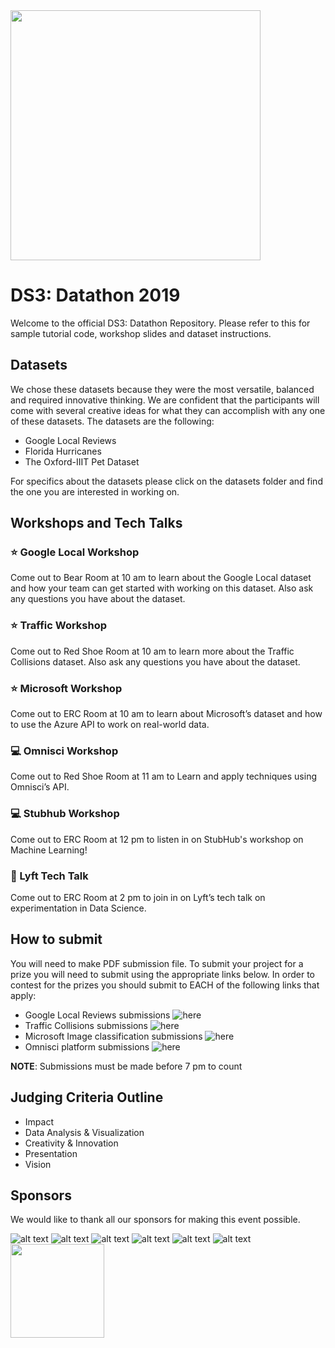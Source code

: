 <img src="https://github.com/data-science-student-society/datathon2019/blob/master/images/datathon.png" width="400" />

# DS3: Datathon 2019
Welcome to the official DS3: Datathon Repository. Please refer to this for sample tutorial code, workshop slides and dataset instructions.

## Datasets
We chose these datasets because they were the most versatile, balanced and required innovative thinking. We are confident that the participants will come with several creative ideas for what they can accomplish with any one of these datasets. The datasets are the following:

- Google Local Reviews 
- Florida Hurricanes
- The Oxford-IIIT Pet Dataset

For specifics about the datasets please click on the datasets folder and find the one you are interested in working on. 

## Workshops and Tech Talks
### :star: Google Local Workshop
Come out to Bear Room at 10 am to learn about the Google Local dataset and how your team can get started with working on this dataset. Also ask any questions you have about the dataset. 

### :star: Traffic Workshop
Come out to Red Shoe Room at 10 am to learn more about the Traffic Collisions dataset. Also ask any questions you have about the dataset. 

### :star: Microsoft Workshop
Come out to ERC Room at 10 am to learn about Microsoft’s dataset and how to use the Azure API to work on real-world data.

### :computer: Omnisci Workshop
Come out to Red Shoe Room at 11 am to Learn and apply techniques using Omnisci’s API.

### :computer: Stubhub Workshop
Come out to ERC Room at 12 pm to listen in on StubHub's workshop on Machine Learning!

### :microphone: Lyft Tech Talk
Come out to ERC Room at 2 pm to join in on Lyft’s tech talk on experimentation in Data Science.

## How to submit 
You will need to make PDF submission file. To  submit your project for a prize you will need to submit using the appropriate links below. In order to contest for the prizes you should submit to EACH of the following links that apply:

- Google Local Reviews submissions ![here](https://ds3datathon-dataset1.devpost.com)
- Traffic Collisions submissions ![here](https://ds3datathon-dataset2.devpost.com)
- Microsoft Image classification submissions ![here](https://www.kaggle.com/t/8911188534f2482a9c2af16ba182dbdc)
- Omnisci platform submissions ![here](https://ds3datathon-omnisci.devpost.com)

**NOTE**: Submissions must be made before 7 pm to count

## Judging Criteria Outline
- Impact
- Data Analysis & Visualization
- Creativity & Innovation
- Presentation
- Vision

## Sponsors

We would like to thank all our sponsors for making this event possible. 

![alt text](https://github.com/data-science-student-society/datathon2019/blob/master/images/microsoft.png)
![alt text](https://github.com/data-science-student-society/datathon2019/blob/master/images/lyft.png)
![alt text](https://github.com/data-science-student-society/datathon2019/blob/master/images/stubhub.png)
![alt text](https://github.com/data-science-student-society/datathon2019/blob/master/images/omnisci.png)
![alt text](https://github.com/data-science-student-society/datathon2019/blob/master/images/mcc.png)
![alt text](https://github.com/data-science-student-society/datathon2019/blob/master/images/univcenter.png)
<img src="https://github.com/data-science-student-society/datathon2019/blob/master/images/hdsi.jpg" width="150" />
